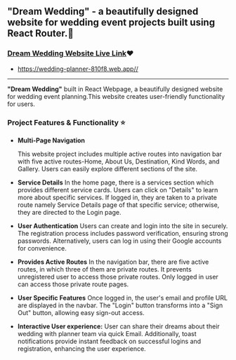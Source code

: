 ## **"Dream Wedding"** -  a beautifully designed website for wedding event projects built using React Router.:bouquet:

### [Dream Wedding Website Live Link](https://wedding-planner-810f8.web.app/):heart:

- <https://wedding-planner-810f8.web.app//>
------------------------

**"Dream Wedding"** built in React Webpage, a beautifully designed website for wedding event planning.This website creates user-friendly functionality for users.


### Project Features & Functionality :star:
- **Multi-Page Navigation**

  This website project includes multiple active routes into navigation bar with five active routes-Home, About Us, Destination, Kind Words, and Gallery. Users can easily explore different sections of the site.

- **Service Details**
  In the home page, there is a services section which provides different service cards. Users can click on "Details" to learn more about specific services. If logged in, they are taken to a private route namely Service Details page of that specific service; otherwise, they are directed to the Login page.

- **User Authentication**
  Users can create and login into the site in securely. The registration process includes password verification, ensuring strong passwords. Alternatively, users can log in using their Google accounts for convenience.

- **Provides Active Routes**
  In the navigation bar, there are five active routes, in which three of them are private routes. It prevents unregistered user to access those private routes. Only logged in user can access those private route pages.

- **User Specific Features**
  Once logged in, the user's email and profile URL are displayed in the navbar. The "Login" button transforms into a "Sign Out" button, allowing easy sign-out access.

- **Interactive User experience:**
  User can share their dreams about their wedding with planner team via quick Email. Additionally, toast notifications provide instant feedback on successful logins and registration, enhancing the user experience.
  


